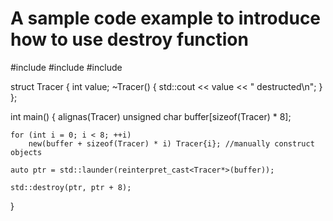 # A sample code example to introduce how to use destroy function

#include <memory>
#include <new>
#include <iostream>

struct Tracer {
    int value;
    ~Tracer() { std::cout << value << " destructed\n"; }
};

int main()
{
    alignas(Tracer) unsigned char buffer[sizeof(Tracer) * 8];

    for (int i = 0; i < 8; ++i)
        new(buffer + sizeof(Tracer) * i) Tracer{i}; //manually construct objects
 
    auto ptr = std::launder(reinterpret_cast<Tracer*>(buffer));
 
    std::destroy(ptr, ptr + 8);
 
}